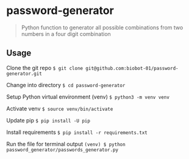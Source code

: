 # password-generator
> Python function to generator all possible combinations from two numbers in a four digit combination

## Usage
Clone the git repo `$ git clone git@github.com:biobot-01/password-generator.git`

Change into directory `$ cd password-generator`

Setup Python virtual environment (venv) `$ python3 -m venv venv`

Activate venv `$ source venv/bin/activate`

Update pip `$ pip install -U pip`

Install requirements `$ pip install -r requirements.txt`

Run the file for terminal output `(venv) $ python password_generator/passwords_generator.py`
